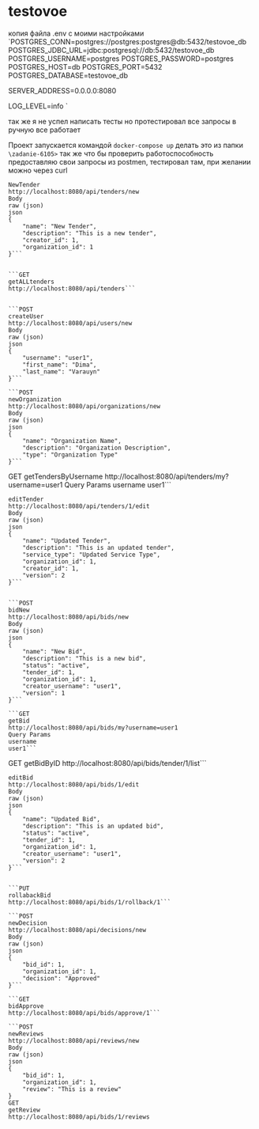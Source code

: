 # testovoe

копия файла .env с моими настройками 
`POSTGRES_CONN=postgres://postgres:postgres@db:5432/testovoe_db
POSTGRES_JDBC_URL=jdbc:postgresql://db:5432/testovoe_db
POSTGRES_USERNAME=postgres
POSTGRES_PASSWORD=postgres
POSTGRES_HOST=db
POSTGRES_PORT=5432
POSTGRES_DATABASE=testovoe_db

SERVER_ADDRESS=0.0.0.0:8080

LOG_LEVEL=info
`

так же я не успел написать тесты но протестировал все запросы в ручную все работает


Проект запускается командой `docker-compose up` делать это из папки `\zadanie-6105>` 
так же что бы проверить работоспособность предоставляю свои запросы из postmen, тестировал там, при желании можно через curl 

```POST
NewTender
http://localhost:8080/api/tenders/new
Body
raw (json)
json
{
    "name": "New Tender",
    "description": "This is a new tender",
    "creator_id": 1,
    "organization_id": 1
}```


```GET
getALLtenders
http://localhost:8080/api/tenders```


```POST
createUser
http://localhost:8080/api/users/new
Body
raw (json)
json
{
    "username": "user1",
    "first_name": "Dima",
    "last_name": "Varauyn"
}```

```POST
newOrganization
http://localhost:8080/api/organizations/new
Body
raw (json)
json
{
    "name": "Organization Name",
    "description": "Organization Description",
    "type": "Organization Type"
}```
```
GET
getTendersByUsername
http://localhost:8080/api/tenders/my?username=user1
Query Params
username
user1```

```PATCH
editTender
http://localhost:8080/api/tenders/1/edit
Body
raw (json)
json
{
    "name": "Updated Tender",
    "description": "This is an updated tender",
    "service_type": "Updated Service Type",
    "organization_id": 1,
    "creator_id": 1,
    "version": 2
}```


```POST
bidNew
http://localhost:8080/api/bids/new
Body
raw (json)
json
{
    "name": "New Bid",
    "description": "This is a new bid",
    "status": "active",
    "tender_id": 1,
    "organization_id": 1,
    "creator_username": "user1",
    "version": 1
}```

```GET
getBid
http://localhost:8080/api/bids/my?username=user1
Query Params
username
user1```

```
GET
getBidByID
http://localhost:8080/api/bids/tender/1/list```


```PATCH
editBid
http://localhost:8080/api/bids/1/edit
Body
raw (json)
json
{
    "name": "Updated Bid",
    "description": "This is an updated bid",
    "status": "active",
    "tender_id": 1,
    "organization_id": 1,
    "creator_username": "user1",
    "version": 2
}```


```PUT
rollabackBid
http://localhost:8080/api/bids/1/rollback/1```

```POST
newDecision
http://localhost:8080/api/decisions/new
Body
raw (json)
json
{
    "bid_id": 1,
    "organization_id": 1,
    "decision": "Approved"
}```

```GET
bidApprove
http://localhost:8080/api/bids/approve/1```

```POST
newReviews
http://localhost:8080/api/reviews/new
Body
raw (json)
json
{
    "bid_id": 1,
    "organization_id": 1,
    "review": "This is a review"
}
GET
getReview
http://localhost:8080/api/bids/1/reviews
```




